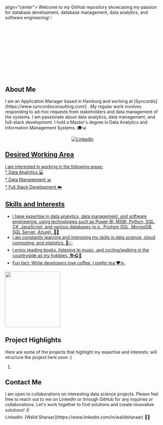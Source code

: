 <p> align="center"> Welcome to my GitHub repository showcasing my passion for database development, database management, data analytics, and software engineering! 
  <img src="https://media.giphy.com/media/hvRJCLFzcasrR4ia7z/giphy.gif" width="5%"> </p>


<h2>  About Me </h2>
<p>
I am an Application Manager based in Hamburg and working at [Syncordis] (https://www.syncordisconsulting.com/) . My regular work involves responding to ad-hoc requests from stakeholders and data management of the systems. I am passionate about data analytics, data management, and full-stack development. I hold a Master's degree in Data Analytics and Information Management Systems. 🎓📊
</p>

<!--<h4 align="center"> a Software Engineer who is a Data Science enthusiast based in Hamburg, Germany. </h4> <br> -->
<p align = "center">
<a href="https://www.linkedin.com/in/walidsharaar" target="_blank"><img src="https://img.shields.io/badge/LinkedIn-%230077B5.svg?&style=flat square&logo=linkedin&logoColor=white" alt="LinkedIn">
</p>
<h2>Desired Working Area</h2> 
<p>
I am interested in working in the following areas:</br>
* Data Analytics 💻</br>
* Data Management 📊</br>
* Full Stack Development ☁️ </br>
</p>

<h2>Skills and Interests</h2> 
<p>

* I have expertise in data analytics, data management, and software engineering, using technologies such as Power BI, MSBI, Python, SQL, C#, JavaScript, and various databases (e.g., Postgre SQL, MongoDB, SQL Server, Azure). 💼🔧</br>
* I am constantly learning and improving my skills in data science, cloud computing, and statistics. 🌱📈 </br>
* I enjoy reading books, listening to music, and cycling/walking in the countryside as my hobbies. 📚🎧🚴‍ </br>
* Fun fact: While developers love coffee, I prefer tea ❤️☕️. </br>
</p>

 <p >
<a  href="https://github.com/walidsharaar">
  <img height="180em" src="https://github-readme-stats.vercel.app/api/top-langs/?username=walidsharaar&theme=buefy&layout=compact" />
</a>
</p>
 <h2>Project Highlights</h2>
 <p>Here are some of the projects that highlight my expertise and interests: will structure the project here soon :)
<ol>
  <li></li>
</ol>
</p>
  
  <h2>Contact Me</h2>
  <p>
I am open to collaborations on interesting data science projects. Please feel free to reach out to me on LinkedIn or through GitHub for any inquiries or collaborations. Let's work together to find solutions and create innovative solutions! ✌️
  </br>
  LinkedIn: [Walid Sharaar](https://www.linkedin.com/in/walidsharaar)  💼🔗
</p>
<!--
<img alt="GIF" src="https://github.com/walidsharaar/walidsharaar/blob/main/code.gif?raw=true" width="600" height="320" align="center" />

### 🛠 &nbsp;Tech Stack
-  💻 &nbsp; Python | Javascript 
-  📊 &nbsp; Power BI | Tableau 
-  🌐 &nbsp; HTML | CSS | Bootstrap | Material UI | Node.js | ReactJS
-  🛢  &nbsp; SQL | MS SQL |PostgreSQL 
-  🔧 &nbsp; Visual Studio | Git | Github | Postman API | Markdown 
-->


